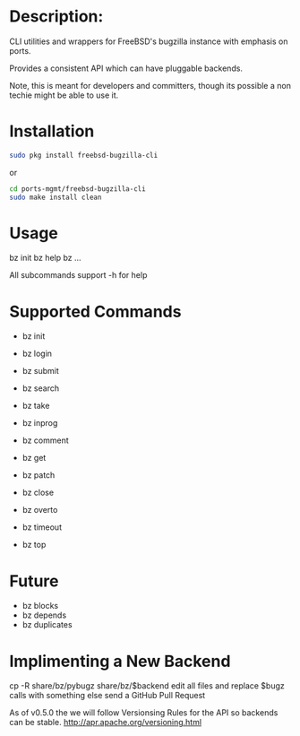# Description:
CLI utilities and wrappers for FreeBSD's bugzilla instance
with emphasis on ports.

Provides a consistent API which can have pluggable backends.

Note, this is meant for developers and committers, though
its possible a non techie might be able to use it.

# Installation
```sh
sudo pkg install freebsd-bugzilla-cli
```
or

```sh
cd ports-mgmt/freebsd-bugzilla-cli
sudo make install clean
```

# Usage
bz init
bz help
bz ...

All subcommands support -h for help

# Supported Commands
- bz init
- bz login
- bz submit
- bz search
- bz take
- bz inprog
- bz comment
- bz get
- bz patch
- bz close

- bz overto
- bz timeout
- bz top

# Future
- bz blocks
- bz depends
- bz duplicates

# Implimenting a New Backend
cp -R share/bz/pybugz share/bz/$backend
edit all files and replace $bugz calls with something else
send a GitHub Pull Request

As of v0.5.0 the we will follow Versionsing Rules for the API
so backends can be stable.
http://apr.apache.org/versioning.html

